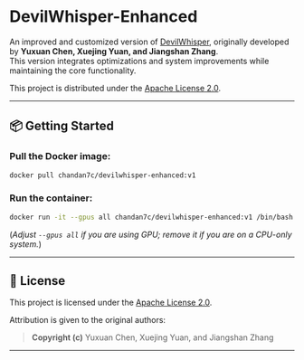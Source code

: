 # DevilWhisper-Enhanced

An improved and customized version of [DevilWhisper](https://github.com/RiskySignal/Devil-Whisper-Attack), originally developed by **Yuxuan Chen, Xuejing Yuan, and Jiangshan Zhang**.  
This version integrates optimizations and system improvements while maintaining the core functionality.

This project is distributed under the [Apache License 2.0](https://www.apache.org/licenses/LICENSE-2.0).

---

## 📦 Getting Started

### Pull the Docker image:

```bash
docker pull chandan7c/devilwhisper-enhanced:v1
```

### Run the container:

```bash
docker run -it --gpus all chandan7c/devilwhisper-enhanced:v1 /bin/bash
```

(*Adjust `--gpus all` if you are using GPU; remove it if you are on a CPU-only system.*)

---

## 📜 License

This project is licensed under the [Apache License 2.0](https://www.apache.org/licenses/LICENSE-2.0).

Attribution is given to the original authors:
> **Copyright (c)**
> Yuxuan Chen, Xuejing Yuan, and Jiangshan Zhang

---